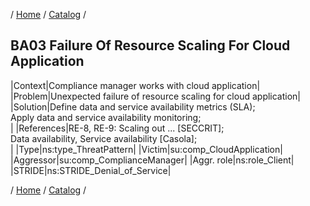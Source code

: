 / [Home](/acctp/) / [Catalog](/acctp/catalog/) /

## BA03 Failure Of Resource Scaling For Cloud Application

|Context|Compliance manager works with cloud application|
|Problem|Unexpected failure of resource scaling for cloud application|
|Solution|Define data and service availability metrics (SLA);<br /> Apply data and service availability monitoring;<br />|
|References|RE-8, RE-9: Scaling out ... [SECCRIT];<br /> Data availability, Service availability [Casola];<br />|
|Type|ns:type_ThreatPattern|
|Victim|su:comp_CloudApplication|
|Aggressor|su:comp_ComplianceManager|
|Aggr. role|ns:role_Client|
|STRIDE|ns:STRIDE_Denial_of_Service|

/ [Home](/acctp/) / [Catalog](/acctp/catalog/) /
